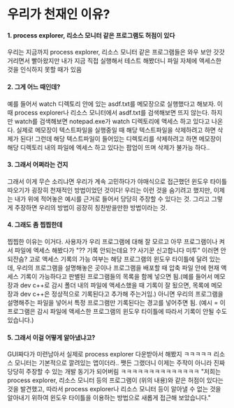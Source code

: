 # 우리가 천재인 이유?

#### 1. process explorer, 리소스 모니터 같은 프로그램도 허점이 있다

우리는 지금까지 process explorer, 리소스 모니터 같은 프로그램들은 와우 보안 갓갓 거리면서 빨아왔지만 내가 지금 직접 실행해서 테스트 해봤더니 파일 자체에 액세스한 것을 인식하지 못할 때가 있음

#### 2. 그게 어느 때인데?

예를 들어서 watch 디렉토리 안에 있는 asdf.txt를 메모장으로 실행했다고 해보자. 이 때 process explorer나 리소스 모니터에서 asdf.txt를 검색해보면 뜨지 않는다. 하지만 watch를 검색해보면 notepad.exe가 watch 디렉토리에 액세스 하고 있다고 나온다. 실제로 메모장이 텍스트파일을 실행중일 때 해당 텍스트파일을 삭제하려고 하면 삭제가 된다! 그런데 해당 텍스트파일이 들어있는 디렉토리를 삭제하려고 하면 메모장이 해당 디렉토리 내의 파일에 엑세스 하고 있다는 팝업이 뜨며 삭제가 불가능 하다..

#### 3. 그래서 어쩌라는 건지

그래서 이게 무슨 소리냐면  우리가 계속 고민하다가 야매식으로 접근했던 윈도우 타이틀 따오기가 굉장히 천재적인 방법이었던 것이다! 우리는 이런 것을 숨기려고 했지만, 이제는 내가 위에 적어놓은 예시를 근거로 들어서 당당히 주장할 수 있다는 것. 그리고 그렇게 주장하면 우리의 방법이 굉장히 칭찬받을만한 방법이라는 것.

#### 4. 그래도 좀 찝찝한데

찝찝한 이유는 이거다. 사용자가 우리 프로그램에 대해 잘 모르고 아무 프로그램이나 켜서 파일에 엑세스 해봤다가 "?? 기록 안되는데요 ?? 사기꾼 신고합니다 미투" 이러면 안되잔슴? 고로 액세스 기록의 가능 여부는 해당 프로그램의 윈도우 타이틀에 달려 있는데, 우리의 프로그램을 설명해놓은 곳이나 프로그램을 배포할 때 압축 파일 안에 현재 액세스 기록이 가능하다고 판별된 프로그램들의 목록을 함께 넣으면 됨.(예를 들어서 메모장과 dev c++로 감시 폴더 내의 파일에 액세스했을 때 기록이 잘 됬으면, 목록에 메모장과 dev c++은 정상적으로 기록된다고 추가해 주는거임.) 아니면 우리의 프로그램을 설명해주는 파일을 넣어서 특정 프로그램만 기록된다는 경고를 넣어주면 됨. (예시 = 이 프로그램은 감시 파일에 액세스한 프로그램의 윈도우 타이틀에 따라서 기록이 안될 수도 있습니다.)

#### 5. 그래서 이걸 어떻게 알아냈냐고?

GUI짜다가 미련남아서 실제로 process explorer 다운받아서 해봤지 ㅋㅋㅋㅋㅋ 리소스 모니터는 기본적으로 깔려있는 앱이더라.. 쨋든 그랬더니 이제는 주작이 아니라 진짜 당당히 주장할 수 있는 개발 동기가 되어버림 ㅋㅋㅋㅋㅋㅋㅋㅋㅋㅋㅋㅋㅋㅋ "저희는 process explorer, 리소스 모니터 등의 프로그램이 (위의 내용)와 같은 허점이 있다는 것을 발견했고, 따라서 process explorer나 리소스 모니터 등이 알아낼 수 없는 것을 알아내기 위하여 윈도우 타이틀을 이용하는 방법으로 새롭게 접근해 보았습니다."